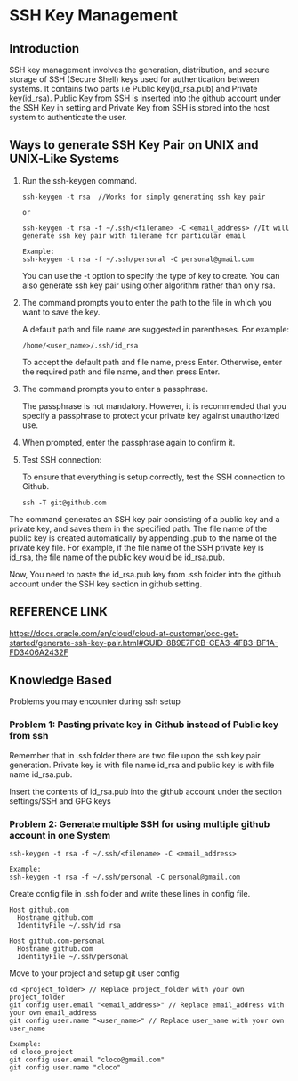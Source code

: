 # SSH Key Management

## Introduction

SSH key management involves the generation, distribution, and secure storage of SSH (Secure Shell) keys used for authentication between systems.
It contains two parts i.e Public key(id_rsa.pub) and Private key(id_rsa). Public Key from SSH is inserted into the github account under the SSH Key in setting and Private Key from SSH is stored into the host system to authenticate the user.

##  Ways to generate SSH Key Pair on UNIX and UNIX-Like Systems

1. Run the ssh-keygen command.
   ```
   ssh-keygen -t rsa  //Works for simply generating ssh key pair
   
   or
   
   ssh-keygen -t rsa -f ~/.ssh/<filename> -C <email_address> //It will generate ssh key pair with filename for particular email
   
   Example:
   ssh-keygen -t rsa -f ~/.ssh/personal -C personal@gmail.com

   ```
   You can use the -t option to specify the type of key to create. You can also generate ssh key pair using other algorithm rather than only rsa.

2. The command prompts you to enter the path to the file in which you want to save the key.

   A default path and file name are suggested in parentheses. For example:
    ```
   /home/<user_name>/.ssh/id_rsa 
   ```
   To accept the default path and file name, press Enter. Otherwise, enter the required path and file name, and then press Enter.

3. The command prompts you to enter a passphrase.

   The passphrase is not mandatory. However, it is recommended that you specify a passphrase to protect your private key against unauthorized use.
    
4. When prompted, enter the passphrase again to confirm it.
5.  Test SSH connection:
    
    To ensure that everything is setup correctly, test the SSH connection to Github.
    ```
    ssh -T git@github.com
    ```

The command generates an SSH key pair consisting of a public key and a private key, and saves them in the specified path. The file name of the public key is created automatically by appending .pub to the name of the private key file. For example, if the file name of the SSH private key is id_rsa, the file name of the public key would be id_rsa.pub.

Now, You need to paste the id_rsa.pub key from .ssh folder into the github account under the SSH key section in github setting.

## REFERENCE LINK
https://docs.oracle.com/en/cloud/cloud-at-customer/occ-get-started/generate-ssh-key-pair.html#GUID-8B9E7FCB-CEA3-4FB3-BF1A-FD3406A2432F

## Knowledge Based
Problems you may encounter during ssh setup

### Problem 1: Pasting private key in Github instead of Public key from ssh

Remember that in .ssh folder there are two file upon the ssh key pair generation. Private key is with file name id_rsa and public key is with file name id_rsa.pub.

Insert the contents of id_rsa.pub into the github account under the section settings/SSH and GPG keys 

### Problem 2: Generate multiple SSH for using multiple github account in one System

```
ssh-keygen -t rsa -f ~/.ssh/<filename> -C <email_address>

Example:
ssh-keygen -t rsa -f ~/.ssh/personal -C personal@gmail.com
```

Create config file in .ssh folder and write these lines in config file.
```
Host github.com
  Hostname github.com
  IdentityFile ~/.ssh/id_rsa

Host github.com-personal
  Hostname github.com
  IdentityFile ~/.ssh/personal
```

Move to your project and setup git user config
```
cd <project_folder> // Replace project_folder with your own project_folder
git config user.email "<email_address>" // Replace email_address with your own email_address
git config user.name "<user_name>" // Replace user_name with your own user_name

Example:
cd cloco_project
git config user.email "cloco@gmail.com"
git config user.name "cloco"
```

